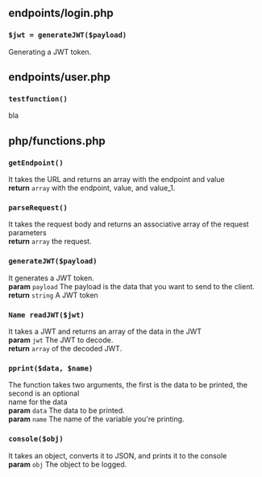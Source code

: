  
 
## endpoints/login.php

### `$jwt = generateJWT($payload)`  
Generating a JWT token.  
 
 
## endpoints/user.php

### `testfunction()`  
bla  
 
 
## php/functions.php

### `getEndpoint()`  
It takes the URL and returns an array with the endpoint and value  
**return** ` array ` with the endpoint, value, and value_1.  

### `parseRequest()`  
It takes the request body and returns an associative array of the request parameters  
**return** ` array ` the request.  

### `generateJWT($payload)`  
It generates a JWT token.  
**param** ` payload ` The payload is the data that you want to send to the client.  
**return** ` string ` A JWT token  

### `Name readJWT($jwt)`  
It takes a JWT and returns an array of the data in the JWT  
**param** ` jwt ` The JWT to decode.  
**return** ` array ` of the decoded JWT.  

### `pprint($data, $name)`  
The function takes two arguments, the first is the data to be printed, the second is an optional  
name for the data  
**param** ` data ` The data to be printed.  
**param** ` name ` The name of the variable you're printing.  

### `console($obj)`  
It takes an object, converts it to JSON, and prints it to the console  
**param** ` obj ` The object to be logged.  

